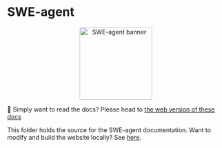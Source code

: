 # SWE-agent

<div style="text-align: center;">
    <img src="assets/readme_assets/swe-agent-banner.png" alt="SWE-agent banner" style="height: 12em;">
</div>

🔗 Simply want to read the docs? Please head to [the web version of these docs](https://swe-agent.com/latest/)

This folder holds the source for the SWE-agent documentation.
Want to modify and build the website locally? See [here](https://swe-agent.com/latest/dev/contribute#mkdocs).
